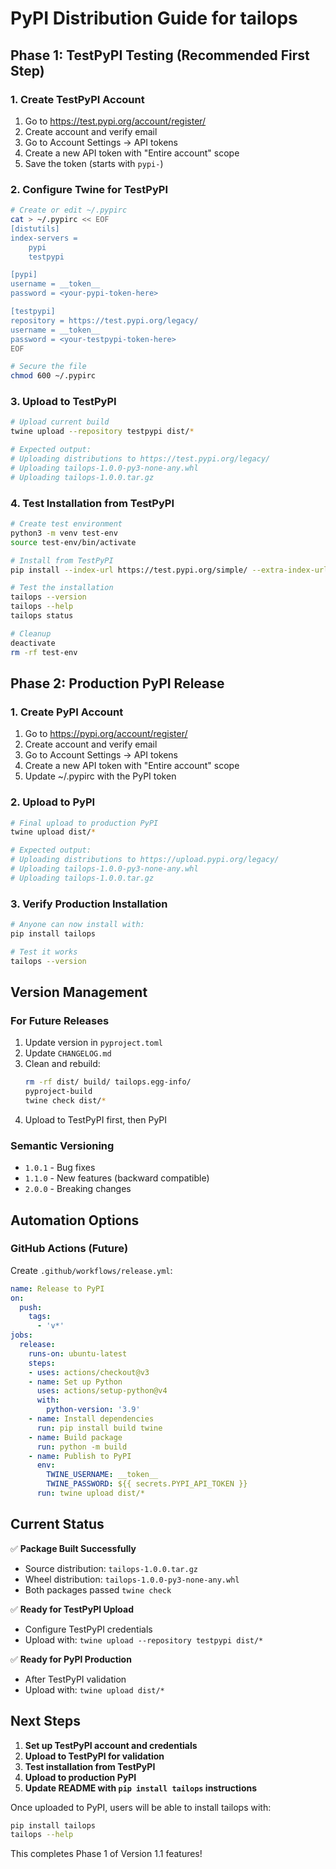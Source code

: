 # PyPI Distribution Guide for tailops

## Phase 1: TestPyPI Testing (Recommended First Step)

### 1. Create TestPyPI Account
1. Go to https://test.pypi.org/account/register/
2. Create account and verify email
3. Go to Account Settings → API tokens
4. Create a new API token with "Entire account" scope
5. Save the token (starts with `pypi-`)

### 2. Configure Twine for TestPyPI
```bash
# Create or edit ~/.pypirc
cat > ~/.pypirc << EOF
[distutils]
index-servers = 
    pypi
    testpypi

[pypi]
username = __token__
password = <your-pypi-token-here>

[testpypi]
repository = https://test.pypi.org/legacy/
username = __token__
password = <your-testpypi-token-here>
EOF

# Secure the file
chmod 600 ~/.pypirc
```

### 3. Upload to TestPyPI
```bash
# Upload current build
twine upload --repository testpypi dist/*

# Expected output:
# Uploading distributions to https://test.pypi.org/legacy/
# Uploading tailops-1.0.0-py3-none-any.whl
# Uploading tailops-1.0.0.tar.gz
```

### 4. Test Installation from TestPyPI
```bash
# Create test environment
python3 -m venv test-env
source test-env/bin/activate

# Install from TestPyPI
pip install --index-url https://test.pypi.org/simple/ --extra-index-url https://pypi.org/simple/ tailops

# Test the installation
tailops --version
tailops --help
tailops status

# Cleanup
deactivate
rm -rf test-env
```

## Phase 2: Production PyPI Release

### 1. Create PyPI Account
1. Go to https://pypi.org/account/register/
2. Create account and verify email
3. Go to Account Settings → API tokens
4. Create a new API token with "Entire account" scope
5. Update ~/.pypirc with the PyPI token

### 2. Upload to PyPI
```bash
# Final upload to production PyPI
twine upload dist/*

# Expected output:
# Uploading distributions to https://upload.pypi.org/legacy/
# Uploading tailops-1.0.0-py3-none-any.whl
# Uploading tailops-1.0.0.tar.gz
```

### 3. Verify Production Installation
```bash
# Anyone can now install with:
pip install tailops

# Test it works
tailops --version
```

## Version Management

### For Future Releases
1. Update version in `pyproject.toml`
2. Update `CHANGELOG.md`
3. Clean and rebuild:
   ```bash
   rm -rf dist/ build/ tailops.egg-info/
   pyproject-build
   twine check dist/*
   ```
4. Upload to TestPyPI first, then PyPI

### Semantic Versioning
- `1.0.1` - Bug fixes
- `1.1.0` - New features (backward compatible)
- `2.0.0` - Breaking changes

## Automation Options

### GitHub Actions (Future)
Create `.github/workflows/release.yml`:
```yaml
name: Release to PyPI
on:
  push:
    tags:
      - 'v*'
jobs:
  release:
    runs-on: ubuntu-latest
    steps:
    - uses: actions/checkout@v3
    - name: Set up Python
      uses: actions/setup-python@v4
      with:
        python-version: '3.9'
    - name: Install dependencies
      run: pip install build twine
    - name: Build package
      run: python -m build
    - name: Publish to PyPI
      env:
        TWINE_USERNAME: __token__
        TWINE_PASSWORD: ${{ secrets.PYPI_API_TOKEN }}
      run: twine upload dist/*
```

## Current Status

✅ **Package Built Successfully**
- Source distribution: `tailops-1.0.0.tar.gz`
- Wheel distribution: `tailops-1.0.0-py3-none-any.whl`
- Both packages passed `twine check`

✅ **Ready for TestPyPI Upload**
- Configure TestPyPI credentials
- Upload with: `twine upload --repository testpypi dist/*`

✅ **Ready for PyPI Production**
- After TestPyPI validation
- Upload with: `twine upload dist/*`

## Next Steps

1. **Set up TestPyPI account and credentials**
2. **Upload to TestPyPI for validation**
3. **Test installation from TestPyPI**
4. **Upload to production PyPI**
5. **Update README with `pip install tailops` instructions**

Once uploaded to PyPI, users will be able to install tailops with:
```bash
pip install tailops
tailops --help
```

This completes Phase 1 of Version 1.1 features!
